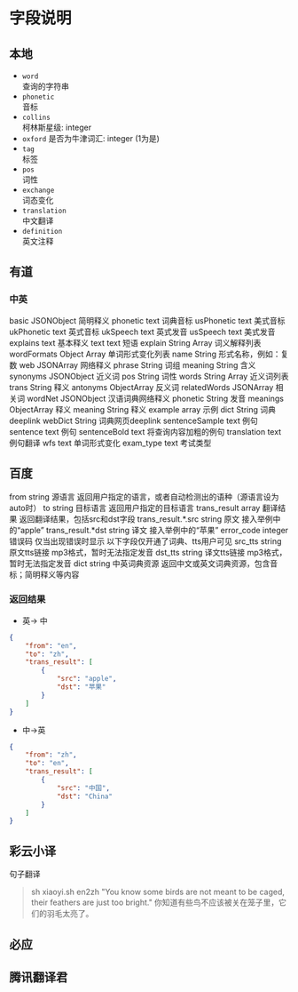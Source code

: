 # 字段说明

## 本地
- `word`  
查询的字符串
- `phonetic`  
音标
- `collins`  
柯林斯星级: integer
- `oxford` 
是否为牛津词汇: integer (1为是)
- `tag`  
标签
- `pos`  
词性
- `exchange`  
词态变化
- `translation`  
中文翻译
- `definition`  
英文注释

## 有道
### 中英

basic	JSONObject	简明释义
phonetic	text	词典音标
usPhonetic	text	美式音标
ukPhonetic	text	英式音标
ukSpeech	text	英式发音
usSpeech	text	美式发音
explains	text	基本释义
text	text	短语
explain	String Array	词义解释列表
wordFormats	Object Array	单词形式变化列表
name	String	形式名称，例如：复数
web	JSONArray	网络释义
phrase	String	词组
meaning	String	含义
synonyms	JSONObject	近义词
pos	String	词性
words	String Array	近义词列表
trans	String	释义
antonyms	ObjectArray	反义词
relatedWords	JSONArray	相关词
wordNet	JSONObject	汉语词典网络释义
phonetic	String	发音
meanings	ObjectArray	释义
meaning	String	释义
example	array	示例
dict	String	词典deeplink
webDict	String	词典网页deeplink
sentenceSample	text	例句
sentence	text	例句
sentenceBold	text	将查询内容加粗的例句
translation	text	例句翻译
wfs	text	单词形式变化
exam_type	text	考试类型

## 百度
from	string	源语言	返回用户指定的语言，或者自动检测出的语种（源语言设为auto时）
to	string	目标语言	返回用户指定的目标语言
trans_result	array	翻译结果	返回翻译结果，包括src和dst字段
trans_result.*.src	string	原文	接入举例中的“apple”
trans_result.*dst	string	译文	接入举例中的“苹果”
error_code	integer	错误码	仅当出现错误时显示
以下字段仅开通了词典、tts用户可见
src_tts	string	原文tts链接	mp3格式，暂时无法指定发音
dst_tts	string	译文tts链接	mp3格式，暂时无法指定发音
dict	string	中英词典资源	返回中文或英文词典资源，包含音标；简明释义等内容

### 返回结果
- 英-> 中
```json
{
    "from": "en", 
    "to": "zh", 
    "trans_result": [
        {
            "src": "apple", 
            "dst": "苹果"
        }
    ]
}
```
- 中->英
```json
{
    "from": "zh", 
    "to": "en", 
    "trans_result": [
        {
            "src": "中国", 
            "dst": "China"
        }
    ]
}
```
## 彩云小译
句子翻译
> sh xiaoyi.sh en2zh "You know some birds are not meant to be caged, their feathers are just too bright."
> 你知道有些鸟不应该被关在笼子里，它们的羽毛太亮了。

## 必应

## 腾讯翻译君

